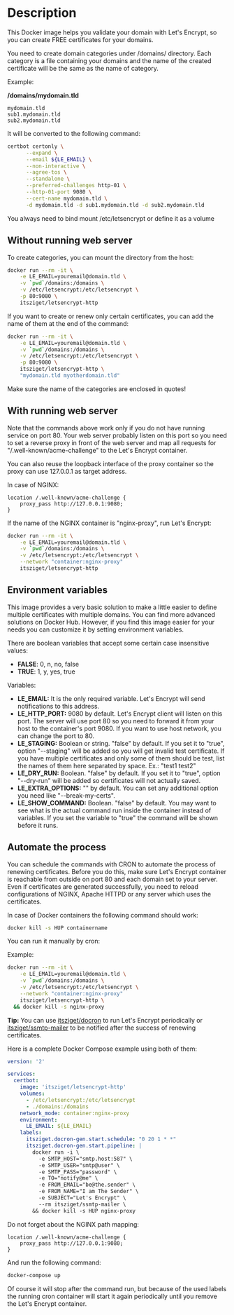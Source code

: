# Description

This Docker image helps you validate your domain with Let's Encrypt, so you can create FREE certificates for your domains.

You need to create domain categories under /domains/ directory. Each category is a file containing your domains and the name of the created certificate will be the same as the name of category.

Example:

**/domains/mydomain.tld**

```text
mydomain.tld
sub1.mydomain.tld
sub2.mydomain.tld
```

It will be converted to the following command:

```bash
certbot certonly \
      --expand \
      --email ${LE_EMAIL} \
      --non-interactive \
      --agree-tos \
      --standalone \
      --preferred-challenges http-01 \
      --http-01-port 9080 \
      --cert-name mydomain.tld \
      -d mydomain.tld -d sub1.mydomain.tld -d sub2.mydomain.tld
```

You always need to bind mount /etc/letsencrypt or define it as a volume

## Without running web server

To create categories, you can mount the directory from the host:

```bash
docker run --rm -it \
    -e LE_EMAIL=youremail@domain.tld \
    -v `pwd`/domains:/domains \
    -v /etc/letsencrypt:/etc/letsencrypt \
    -p 80:9080 \
    itsziget/letsencrypt-http 
```

If you want to create or renew only certain certificates, you can add the name of them at the end of the command:

```bash
docker run --rm -it \
    -e LE_EMAIL=youremail@domain.tld \
    -v `pwd`/domains:/domains \
    -v /etc/letsencrypt:/etc/letsencrypt \
    -p 80:9080 \
    itsziget/letsencrypt-http \
    "mydomain.tld myotherdomain.tld"
```

Make sure the name of the categories are enclosed in quotes!

## With running web server

Note that the commands above work only if you do not have running service on port 80.
Your web server probably listen on this port so you need to set a reverse proxy in front of the web server
and map all requests for "/.well-known/acme-challenge" to the Let's Encrypt container.

You can also reuse the loopback interface of the proxy container so the proxy can use 127.0.0.1 as target address.

In case of NGINX:

```
location /.well-known/acme-challenge {
    proxy_pass http://127.0.0.1:9080;
}
```

If the name of the NGINX container is "nginx-proxy", run Let's Encrypt:

```bash
docker run --rm -it \
    -e LE_EMAIL=youremail@domain.tld \
    -v `pwd`/domains:/domains \
    -v /etc/letsencrypt:/etc/letsencrypt \
    --network "container:nginx-proxy"
    itsziget/letsencrypt-http
```

## Environment variables

This image provides a very basic solution to make a little easier to define multiple certificates with multiple domains.
You can find more advanced solutions on Docker Hub.
However, if you find this image easier for your needs you can customize it by setting environment variables.

There are boolean variables that accept some certain case insensitive values:

* **FALSE**: 0, n, no, false
* **TRUE**: 1, y, yes, true

Variables:

* **LE_EMAIL:** It is the only required variable. Let's Encrypt will send notifications to this address.
* **LE_HTTP_PORT:** 9080 by default. Let's Encrypt client will listen on this port. The server will use port 80 so you need to forward it from your host to the container's port 9080. If you want to use host network, you can change the port to 80. 
* **LE_STAGING:** Boolean or string. "false" by default. If you set it to "true", option "--staging" will be added so you will get invalid test certificate. If you have multiple certificates and only some of them should be test, list the names of them here separated by space. Ex.: "test1 test2" 
* **LE_DRY_RUN:** Boolean. "false" by default. If you set it to "true", option "--dry-run" will be added so certificates will not actually saved.
* **LE_EXTRA_OPTIONS:** "" by default. You can set any additional option you need like "--break-my-certs".
* **LE_SHOW_COMMAND:** Boolean. "false" by default. You may want to see what is the actual command run inside the container instead of variables. If you set the variable to "true" the command will be shown before it runs.

## Automate the process

You can schedule the commands with CRON to automate the process of renewing certificates.
Before you do this, make sure Let's Encrypt container is reachable from outside on port 80 and each domain set to your server.
Even if certificates are generated successfully, you need to reload configurations of NGINX, Apache HTTPD or any server which uses the certificates.

In case of Docker containers the following command should work:

```bash
docker kill -s HUP containername
``` 
You can run it manually by cron:

Example:

```bash
docker run --rm -it \
    -e LE_EMAIL=youremail@domain.tld \
    -v `pwd`/domains:/domains \
    -v /etc/letsencrypt:/etc/letsencrypt \
    --network "container:nginx-proxy"
    itsziget/letsencrypt-http \
  && docker kill -s nginx-proxy
```

**Tip:** You can use [itsziget/docron](https://hub.docker.com/r/itsziget/docron/) to run Let's Encrypt periodically or [itsziget/ssmtp-mailer](https://hub.docker.com/r/itsziget/ssmtp-mailer/) to be notified after the success of renewing certificates. 

Here is a complete Docker Compose example using both of them:

```yaml
version: '2'

services:
  certbot:
    image: 'itsziget/letsencrypt-http'
    volumes:
      - /etc/letsencrypt:/etc/letsencrypt
      - ./domains:/domains
    network_mode: container:nginx-proxy
    environment:
      LE_EMAIL: ${LE_EMAIL}
    labels:
      itsziget.docron-gen.start.schedule: "0 20 1 * *"
      itsziget.docron-gen.start.pipeline: |
        docker run -i \
          -e SMTP_HOST="smtp.host:587" \
          -e SMTP_USER="smtp@user" \
          -e SMTP_PASS="password" \
          -e TO="notify@me" \
          -e FROM_EMAIL="be@the.sender" \
          -e FROM_NAME="I am The Sender" \
          -e SUBJECT="Let's Encrypt" \
          --rm itsziget/ssmtp-mailer \
        && docker kill -s HUP nginx-proxy
```

Do not forget about the NGINX path mapping:

```
location /.well-known/acme-challenge {
    proxy_pass http://127.0.0.1:9080;
}
```

And run the following command:

```bash
docker-compose up
```

Of course it will stop after the command run, but because of the used labels the running cron container will start it again periodically until you remove the Let's Encrypt container.
